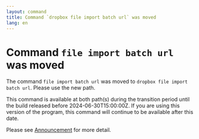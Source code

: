 ```yaml
---
layout: command
title: Command `dropbox file import batch url` was moved
lang: en
---
```


# Command `file import batch url` was moved

The command `file import batch url` was moved to `dropbox file import batch url`. Please use the new path.

This command is available at both path(s) during the transition period until the build released before 2024-06-30T15:00:00Z. If you are using this version of the program, this command will continue to be available after this date.

Please see [Announcement](https://github.com/watermint/toolbox/discussions/799) for more detail.


